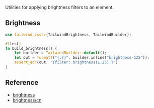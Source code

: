 Utilities for applying brightness filters to an element.

## Brightness

```rust
use tailwind_css::{TailwindBrightness, TailwindBuilder};

#[test]
fn build_brightness() {
    let builder = TailwindBuilder::default();
    let out = format!("{:?}", builder.inline("brightness-125"));
    assert_eq!(out, "{filter: brightness(1.25);}")
}
```

## Reference

- [brightness](https://tailwindcss.com/docs/brightness)
- [brightness/cn](https://tailwindcss.cn/docs/brightness)
